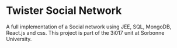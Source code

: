 # Twister Social Network
A full implementation of a Social network using JEE, SQL, MongoDB, React.js and css. This project is part of the 3i017 unit at Sorbonne University.
